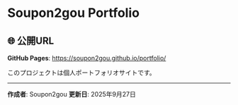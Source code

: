 # Soupon2gou Portfolio

## 🌐 公開URL

**GitHub Pages**: https://soupon2gou.github.io/portfolio/

このプロジェクトは個人ポートフォリオサイトです。

---

**作成者**: Soupon2gou 
**更新日**: 2025年9月27日
